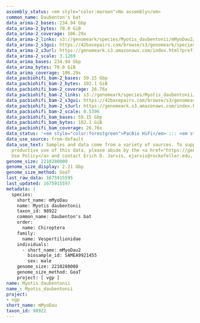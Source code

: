 ```yaml
---
assembly_status: <em style="color:maroon">No assembly</em>
common_name: Daubenton's bat
data_arima-2_bases: 234.94 Gbp
data_arima-2_bytes: 70.0 GiB
data_arima-2_coverage: 106.29x
data_arima-2_links: s3://genomeark/species/Myotis_daubentonii/mMyoDau2/genomic_data/arima/<br>
data_arima-2_s3gui: https://42basepairs.com/browse/s3/genomeark/species/Myotis_daubentonii/mMyoDau2/genomic_data/arima/
data_arima-2_s3url: https://genomeark.s3.amazonaws.com/index.html?prefix=species/Myotis_daubentonii/mMyoDau2/genomic_data/arima/
data_arima-2_scale: 3.1269
data_arima_bases: 234.94 Gbp
data_arima_bytes: 70.0 GiB
data_arima_coverage: 106.29x
data_pacbiohifi_bam-2_bases: 59.15 Gbp
data_pacbiohifi_bam-2_bytes: 102.1 GiB
data_pacbiohifi_bam-2_coverage: 26.76x
data_pacbiohifi_bam-2_links: s3://genomeark/species/Myotis_daubentonii/mMyoDau2/genomic_data/pacbio_hifi/<br>
data_pacbiohifi_bam-2_s3gui: https://42basepairs.com/browse/s3/genomeark/species/Myotis_daubentonii/mMyoDau2/genomic_data/pacbio_hifi/
data_pacbiohifi_bam-2_s3url: https://genomeark.s3.amazonaws.com/index.html?prefix=species/Myotis_daubentonii/mMyoDau2/genomic_data/pacbio_hifi/
data_pacbiohifi_bam-2_scale: 0.5396
data_pacbiohifi_bam_bases: 59.15 Gbp
data_pacbiohifi_bam_bytes: 102.1 GiB
data_pacbiohifi_bam_coverage: 26.76x
data_status: '<em style="color:forestgreen">PacBio HiFi</em> ::: <em style="color:forestgreen">Arima</em>'
data_use_source: from-default
data_use_text: Samples and data come from a variety of sources. To support fair and
  productive use of this data, please abide by the <a href="https://genome10k.soe.ucsc.edu/data-use-policies/">Data
  Use Policy</a> and contact Erich D. Jarvis, ejarvis@rockefeller.edu, with any questions.
genome_size: 2210280000
genome_size_display: 2.21 Gbp
genome_size_method: GoaT
last_raw_data: 1675915595
last_updated: 1675915597
metadata: |
  species:
    short_name: mMyoDau
    name: Myotis daubentonii
    taxon_id: 98922
    common_name: Daubenton's bat
    order:
      name: Chiroptera
    family:
      name: Vespertilionidae
    individuals:
      - short_name: mMyoDau2
        biosample_id: SAMEA9921455
        sex: male
    genome_size: 2210280000
    genome_size_method: GoaT
    project: [ vgp ]
name: Myotis daubentonii
name_: Myotis_daubentonii
project:
- vgp
short_name: mMyoDau
taxon_id: 98922
---
```

